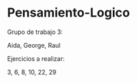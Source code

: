 
# Pensamiento-Logico


Grupo de trabajo 3:

Aida, George, Raul


Ejercicios a realizar:

3, 6, 8, 10, 22, 29